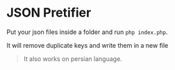# JSON Pretifier

Put your json files inside a folder and run ``php index.php``.

It will remove duplicate keys and write them in a new file

> It also works on persian language.